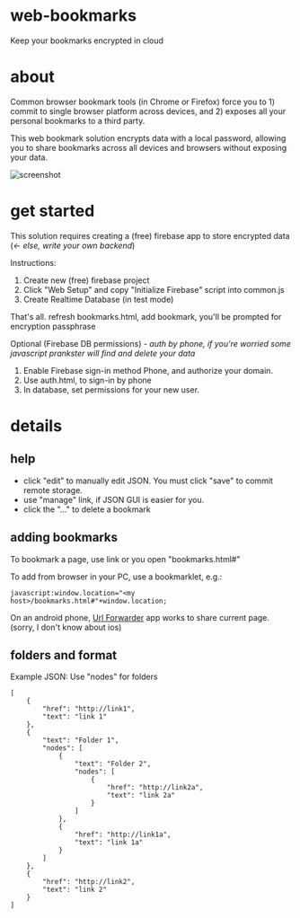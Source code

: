 # web-bookmarks
Keep your bookmarks encrypted in cloud

# about
Common browser bookmark tools (in Chrome or Firefox) force you to 1) commit to single browser platform across devices, and 2) exposes all your personal bookmarks to a third party.

This web bookmark solution encrypts data with a local password, allowing you to share bookmarks across all devices and browsers without exposing your data.

![screenshot](https://raw.githubusercontent.com/steve-vincent/web-bookmarks/master/screenshot.png)

# get started

This solution requires creating a (free) firebase app to store encrypted data (*<- else, write your own backend*)

Instructions:
1. Create new (free) firebase project
2. Click "Web Setup" and copy "Initialize Firebase" script into common.js
3. Create Realtime Database (in test mode)

That's all.
refresh bookmarks.html, add bookmark, you'll be prompted for encryption passphrase

Optional (Firebase DB permissions) - *auth by phone, if you're worried some javascript prankster will find and delete your data*
1. Enable Firebase sign-in method Phone, and authorize your domain.
2. Use auth.html, to sign-in by phone
3. In database, set permissions for your new user.

# details

## help
- click "edit" to manually edit JSON. You must click "save" to commit remote storage.
- use "manage" link, if JSON GUI is easier for you.
- click the "..." to delete a bookmark

## adding bookmarks
To bookmark a page, use link or you open "bookmarks.html#<url to add>"

To add from browser in your PC, use a bookmarklet, e.g.:

```javascript:window.location="<my host>/bookmarks.html#"+window.location;```

On an android phone, [Url Forwarder](https://play.google.com/store/apps/details?id=net.daverix.urlforward) app works to share current page. (sorry, I don't know about ios)



## folders and format
Example JSON: Use "nodes" for folders
```
[
	{
		"href": "http://link1",
		"text": "link 1"
	},
	{
		"text": "Folder 1",
		"nodes": [
			{
				"text": "Folder 2",
				"nodes": [
					{
						"href": "http://link2a",
						"text": "link 2a"
					}
				]
			},
			{
				"href": "http://link1a",
				"text": "link 1a"
			}
		]
	},
	{
		"href": "http://link2",
		"text": "link 2"
	}
]
```


